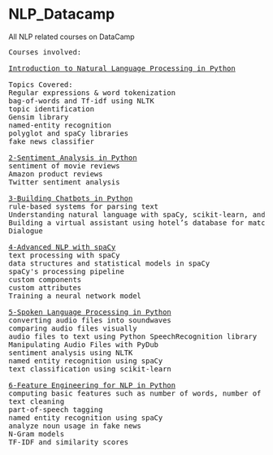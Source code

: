 # NLP_Datacamp
All NLP related courses on DataCamp

<pre>
Courses involved:

<a href="https://app.datacamp.com/learn/courses/introduction-to-natural-language-processing-in-python">Introduction to Natural Language Processing in Python</a>

Topics Covered:
Regular expressions & word tokenization
bag-of-words and Tf-idf using NLTK
topic identification
Gensim library
named-entity recognition
polyglot and spaCy libraries
fake news classifier

<a href="https://app.datacamp.com/learn/courses/sentiment-analysis-in-python">2-Sentiment Analysis in Python</a>
sentiment of movie reviews
Amazon product reviews
Twitter sentiment analysis  

<a href="https://app.datacamp.com/learn/courses/building-chatbots-in-python">3-Building Chatbots in Python</a>
rule-based systems for parsing text
Understanding natural language with spaCy, scikit-learn, and rasa NLU
Building a virtual assistant using hotel’s database for matching results.
Dialogue 

<a href="https://app.datacamp.com/learn/courses/advanced-nlp-with-spacy">4-Advanced NLP with spaCy</a>
text processing with spaCy
data structures and statistical models in spaCy
spaCy's processing pipeline
custom components
custom attributes
Training a neural network model

<a href="https://app.datacamp.com/learn/courses/spoken-language-processing-in-python">5-Spoken Language Processing in Python</a>
converting audio files into soundwaves 
comparing audio files visually
audio files to text using Python SpeechRecognition library 
Manipulating Audio Files with PyDub
sentiment analysis using NLTK
named entity recognition using spaCy
text classification using scikit-learn

<a href="https://app.datacamp.com/learn/courses/feature-engineering-for-nlp-in-python">6-Feature Engineering for NLP in Python</a>
computing basic features such as number of words, number of characters, average word length and number of special characters
text cleaning
part-of-speech tagging
named entity recognition using spaCy
analyze noun usage in fake news
N-Gram models
TF-IDF and similarity scores
</pre>
